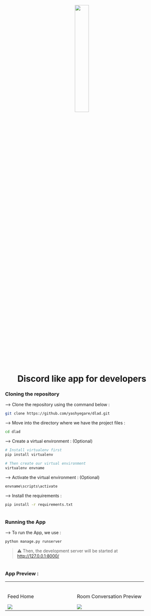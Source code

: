 <div align="center">
<img width="30%" src="https://github.com/yashyegare/dlad/assets/78661214/81265130-71f7-4c70-8045-22f409881020">







# Discord like app for developers
</div>

### Cloning the repository

--> Clone the repository using the command below :
```bash
git clone https://github.com/yashyegare/dlad.git

```

--> Move into the directory where we have the project files : 
```bash
cd dlad

```

--> Create a virtual environment : (Optional)
```bash
# Install virtualenv first
pip install virtualenv

# Then create our virtual environment
virtualenv envname

```

--> Activate the virtual environment : (Optional)
```bash
envname\scripts\activate

```

--> Install the requirements :
```bash
pip install -r requirements.txt

```

#

### Running the App

--> To run the App, we use :
```bash
python manage.py runserver

```

> ⚠ Then, the development server will be started at http://127.0.0.1:8000/

#

### App Preview :

<table width="100%"> 
<tr>
<td width="50%">      
&nbsp; 
<br>
<p align="center">

  Feed Home
</p>
<img src="https://github.com/yashyegare/dlad/assets/78661214/cf7d2b3b-b009-4091-811e-20d32084bd27">

</td> 
<td width="50%">
<br>
<p align="center">
  Room Conversation Preview
</p>
<img src="https://github.com/yashyegare/dlad/assets/78661214/9445d2fd-4b42-4f28-8a6c-4d5de5ff7d20">  
</td>
</table>
